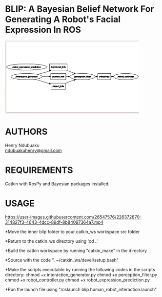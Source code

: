 # BLIP: A Bayesian Belief Network For Generating A Robot's Facial Expression In ROS

![Alt text](/images/diagram.jpg "BLIP Diagram")

# AUTHORS
Henry Ndubuaku\
ndubuakuhenry@gmail.com

# REQUIREMENTS
Catkin with RosPy and Bayesian packages installed.

# USAGE
https://user-images.githubusercontent.com/26547576/226372870-314827f3-4643-4dcc-89df-8b84097364a7.mp4

*Move the inner blip folder to your catkin_ws workspace src folder

*Return to the catkin_ws directory using 'cd ..'

*Build the catkin workspace by running "catkin_make" in the directory

*Source with the code ". ~/catkin_ws/devel/setup.bash"

*Make the scripts executable by running the following codes in the scripts directory:
   chmod +x interaction_generator.py
   chmod +x perception_filter.py
   chmod +x robot_controller.py
   chmod +x robot_expression_prediction.py

*Run the launch file using "roslaunch blip human_robot_interaction.launch"
